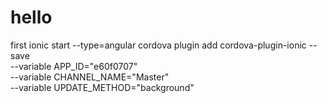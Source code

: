 # hello
first
ionic start --type=angular
cordova plugin add cordova-plugin-ionic --save \
--variable APP_ID="e60f0707" \
--variable CHANNEL_NAME="Master" \
--variable UPDATE_METHOD="background"
